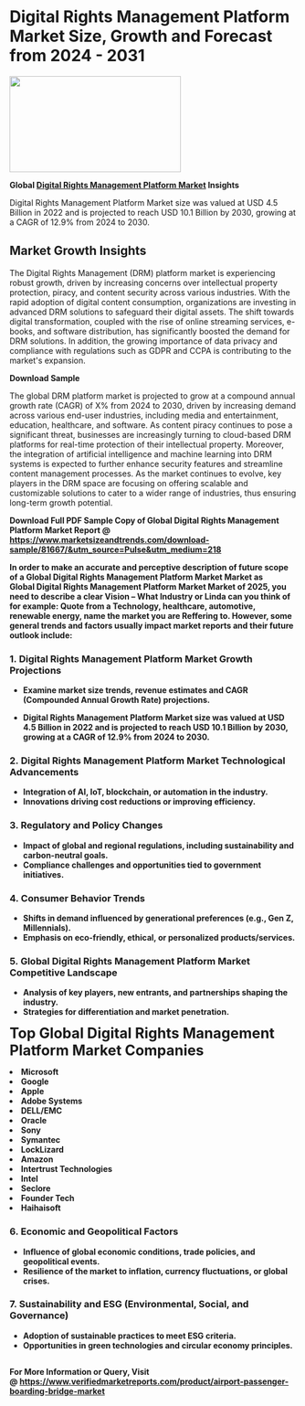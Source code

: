 <H1>Digital Rights Management Platform Market Size, Growth and Forecast from 2024 - 2031</H1><img class="aligncenter size-medium wp-image-584254" src="https://thirdeyenews.in/wp-content/uploads/2024/09/Global-Market-Research-300x168.jpeg" alt="" width="300" height="168" /><p><strong>Global&nbsp;<a href="https://www.marketsizeandtrends.com/download-sample/81667/&amp;utm_source=Pulse&amp;utm_medium=218">Digital Rights Management Platform Market</a> Insights</strong></p><p>Digital Rights Management Platform Market size was valued at USD 4.5 Billion in 2022 and is projected to reach USD 10.1 Billion by 2030, growing at a CAGR of 12.9% from 2024 to 2030.</p><p><h2>Market Growth Insights</h2> <p>The Digital Rights Management (DRM) platform market is experiencing robust growth, driven by increasing concerns over intellectual property protection, piracy, and content security across various industries. With the rapid adoption of digital content consumption, organizations are investing in advanced DRM solutions to safeguard their digital assets. The shift towards digital transformation, coupled with the rise of online streaming services, e-books, and software distribution, has significantly boosted the demand for DRM solutions. In addition, the growing importance of data privacy and compliance with regulations such as GDPR and CCPA is contributing to the market's expansion.</p> <p><strong>Download Sample</strong></p> <p>The global DRM platform market is projected to grow at a compound annual growth rate (CAGR) of X% from 2024 to 2030, driven by increasing demand across various end-user industries, including media and entertainment, education, healthcare, and software. As content piracy continues to pose a significant threat, businesses are increasingly turning to cloud-based DRM platforms for real-time protection of their intellectual property. Moreover, the integration of artificial intelligence and machine learning into DRM systems is expected to further enhance security features and streamline content management processes. As the market continues to evolve, key players in the DRM space are focusing on offering scalable and customizable solutions to cater to a wider range of industries, thus ensuring long-term growth potential. <p><strong></p><p><span class=""><strong>Download Full PDF Sample Copy of Global Digital Rights Management Platform Market Report</strong> @ <a href="https://www.marketsizeandtrends.com/download-sample/81667/&amp;utm_source=Pulse&amp;utm_medium=218" target="_blank">https://www.marketsizeandtrends.com/download-sample/81667/&amp;utm_source=Pulse&amp;utm_medium=218</a></span></p><p>In order to make an accurate and perceptive description of future scope of a Global&nbsp;Digital Rights Management Platform Market Market as Global&nbsp;Digital Rights Management Platform Market Market of 2025, you need to describe a clear Vision &ndash; What Industry or Linda can you think of for example: Quote from a Technology, healthcare, automotive, renewable energy, name the market you are Reffering to. However, some general trends and factors usually impact market reports and their future outlook include:</p><h3>1.&nbsp;<strong>Digital Rights Management Platform Market Growth Projections</strong></h3><ul><li>Examine market size trends, revenue estimates and CAGR (Compounded Annual Growth Rate) projections.</li><li><p>Digital Rights Management Platform Market size was valued at USD 4.5 Billion in 2022 and is projected to reach USD 10.1 Billion by 2030, growing at a CAGR of 12.9% from 2024 to 2030.</p></li></ul><h3>2.&nbsp;<strong>Digital Rights Management Platform Market Technological Advancements</strong></h3><ul><li>Integration of AI, IoT, blockchain, or automation in the industry.</li><li>Innovations driving cost reductions or improving efficiency.</li></ul><h3>3.&nbsp;<strong>Regulatory and Policy Changes</strong></h3><ul><li>Impact of global and regional regulations, including sustainability and carbon-neutral goals.</li><li>Compliance challenges and opportunities tied to government initiatives.</li></ul><h3>4.&nbsp;<strong>Consumer Behavior Trends</strong></h3><ul><li>Shifts in demand influenced by generational preferences (e.g., Gen Z, Millennials).</li><li>Emphasis on eco-friendly, ethical, or personalized products/services.</li></ul><h3>5.&nbsp;<strong>Global Digital Rights Management Platform Market Competitive Landscape</strong></h3><ul><li>Analysis of key players, new entrants, and partnerships shaping the industry.</li><li>Strategies for differentiation and market penetration.</li></ul><p data-pm-slice="1 1 []"><span style="color: inherit; font-family: inherit; font-size: 25px;">Top Global Digital Rights Management Platform Market Companies</span></p><div class="" data-test-id=""><p><li>Microsoft</li><li> Google</li><li> Apple</li><li> Adobe Systems</li><li> DELL/EMC</li><li> Oracle</li><li> Sony</li><li> Symantec</li><li> LockLizard</li><li> Amazon</li><li> Intertrust Technologies</li><li> Intel</li><li> Seclore</li><li> Founder Tech</li><li> Haihaisoft</li></p></div><h3>6.&nbsp;<strong>Economic and Geopolitical Factors</strong></h3><ul><li>Influence of global economic conditions, trade policies, and geopolitical events.</li><li>Resilience of the market to inflation, currency fluctuations, or global crises.</li></ul><h3>7.&nbsp;<strong>Sustainability and ESG (Environmental, Social, and Governance)</strong></h3><ul><li>Adoption of sustainable practices to meet ESG criteria.</li><li>Opportunities in green technologies and circular economy principles.</li></ul><h2><strong style="font-size: 14px;">For More Information or Query, Visit @&nbsp;</strong><a style="background-color: #ffffff; font-size: 14px;" href="https://www.marketsizeandtrends.com/report/digital-rights-management-platform-market/" target="_blank">https://www.verifiedmarketreports.com/product/airport-passenger-boarding-bridge-market</a></h2>
